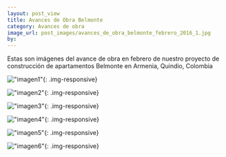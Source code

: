 ```yaml
---
layout: post_view
title: Avances de Obra Belmonte
category: Avances de obra
image_url: post_images/avances_de_obra_belmonte_febrero_2016_1.jpg
by:
---
```


Estas son imágenes del avance de obra en febrero de nuestro proyecto de construcción de apartamentos Belmonte en Armenia, Quindio, Colombia

!["imagen1"]({{site.baseurl}}/post_images/avances_de_obra_belmonte_febrero_2016_2.jpg){: .img-responsive}

!["imagen2"]({{site.baseurl}}/post_images/avances_de_obra_belmonte_febrero_2016_3.jpg){: .img-responsive}

!["imagen3"]({{site.baseurl}}/post_images/avances_de_obra_belmonte_febrero_2016_4.jpg){: .img-responsive}

!["imagen4"]({{site.baseurl}}/post_images/avances_de_obra_belmonte_febrero_2016_5.jpg){: .img-responsive}

!["imagen5"]({{site.baseurl}}/post_images/avances_de_obra_belmonte_febrero_2016_7.jpg){: .img-responsive}

!["imagen6"]({{site.baseurl}}/post_images/avances_de_obra_belmonte_febrero_2016_8.jpg){: .img-responsive}
